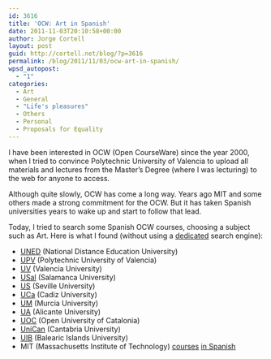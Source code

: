 ```yaml
---
id: 3616
title: 'OCW: Art in Spanish'
date: 2011-11-03T20:10:58+00:00
author: Jorge Cortell
layout: post
guid: http://cortell.net/blog/?p=3616
permalink: /blog/2011/11/03/ocw-art-in-spanish/
wpsd_autopost:
  - "1"
categories:
  - Art
  - General
  - "Life's pleasures"
  - Others
  - Personal
  - Proposals for Equality
---
```

I have been interested in OCW (Open CourseWare) since the year 2000, when I tried to convince Polytechnic University of Valencia to upload all materials and lectures from the Master&#8217;s Degree (where I was lecturing) to the web for anyone to access.

Although quite slowly, OCW has come a long way. Years ago MIT and some others made a strong commitment for the OCW. But it has taken Spanish universities years to wake up and start to follow that lead.

Today, I tried to search some Spanish OCW courses, choosing a subject such as Art. Here is what I found (without using a <a title="http://www.ocwsearch.com/" href="http://www.ocwsearch.com/" target="_blank">dedicated</a> search engine):

  * <a title="http://ocw.innova.uned.es/ocwuniversia/historia-del-arte/" href="http://ocw.innova.uned.es/ocwuniversia/historia-del-arte/" target="_blank">UNED</a> (National Distance Education University)
  * <a title="http://www.upv.es/contenidos/OCW/menu_urlc.html?http://www.upv.es/pls/oalu/sic_asi.OCW_Ramasi?p_rama=H&p_idioma=c&p_vista=MSE" href="http://www.upv.es/contenidos/OCW/menu_urlc.html?http://www.upv.es/pls/oalu/sic_asi.OCW_Ramasi?p_rama=H&p_idioma=c&p_vista=MSE" target="_blank">UPV</a> (Polytechnic University of Valencia)
  * <a title="http://ocw.uv.es/Courses_listing" href="http://ocw.uv.es/Courses_listing" target="_blank">UV</a> (Valencia University)
  * <a title="http://ocw.usal.es/humanidades/" href="http://ocw.usal.es/humanidades/" target="_blank">USal</a> (Salamanca University)
  * <a title="http://ocwus.us.es/estetica-y-teoria-de-las-artes/" href="http://ocwus.us.es/estetica-y-teoria-de-las-artes/" target="_blank">US</a> (Seville University)
  * <a title="http://ocw.uca.es/course/category.php?id=5" href="http://ocw.uca.es/course/category.php?id=5" target="_blank">UCa</a> (Cadiz University)
  * <a title="http://ocw.um.es/artes-1" href="http://ocw.um.es/artes-1" target="_blank">UM</a> (Murcia University)
  * <a title="http://blogs.ua.es/opencourseware/category/humanidades/" href="http://blogs.ua.es/opencourseware/category/humanidades/" target="_blank">UA</a> (Alicante University)
  * <a title="http://ocw.uoc.edu/humanidades/" href="http://ocw.uoc.edu/humanidades/" target="_blank">UOC</a> (Open University of Catalonia)
  * <a title="http://ocw.unican.es/cursos" href="http://ocw.unican.es/cursos" target="_blank">UniCan</a> (Cantabria University)
  * <a title="http://ocw.uib.es/ocw/arquitectura" href="http://ocw.uib.es/ocw/arquitectura" target="_blank">UIB</a> (Balearic Islands University)
  * MIT (Massachusetts Institute of Technology) <a title="http://mit.ocw.universia.net/Media-Arts-and-Sciences/index.htm" href="http://mit.ocw.universia.net/Media-Arts-and-Sciences/index.htm" target="_blank">courses</a> <a title="http://ocw.mit.edu/courses/translated-courses/spanish/" href="http://ocw.mit.edu/courses/translated-courses/spanish/" target="_blank">in Spanish</a>

&nbsp;

&nbsp;

&nbsp;